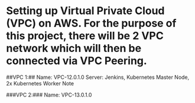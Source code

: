 #  Setting up Virtual Private Cloud (VPC) on AWS. For the purpose of this project, there will be 2 VPC network which will then be connected via VPC Peering.

##VPC 1:##
Name: VPC-12.0.1.0
Server: Jenkins, Kubernetes Master Node, 2x Kubernetes Worker Note

###VPC 2:###
Name: VPC-13.0.1.0
